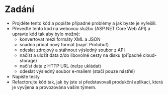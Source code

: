 # Zadání

* Projděte tento kód a popište případné problémy a jak byste je vyřešili.
* Převeďte tento kód na webovou službu (ASP.NET Core Web API) a upravte kód tak aby bylo možné:
   * konvertovat mezi formáty XML a JSON
   * snadno přidat nový formát (např. Protobuf)
   * odeslat zdrojový a stáhnout výsledný soubor z API
   * načíst a uložit data z/do libovolné cesty na disku (případně cloud-storage)
   * načíst data z HTTP URL (nelze ukládat)
   * odeslat výsledný soubor e-mailem (stačí pouze nástřel)
* Napište testy
* Refactorujte kód tak, jak by jste si představovali produkční aplikaci, která je vyvíjena a provozována vaším týmem.
  